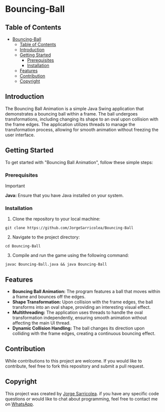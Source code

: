# Bouncing-Ball

## Table of Contents

- [Bouncing-Ball](#bouncing-ball)
  - [Table of Contents](#table-of-contents)
  - [Introduction](#introduction)
  - [Getting Started](#getting-started)
    - [Prerequisites](#prerequisites)
    - [Installation](#installation)
  - [Features](#features)
  - [Contribution](#contribution)
  - [Copyright](#copyright)

## Introduction

The Bouncing Ball Animation is a simple Java Swing application that demonstrates a bouncing ball within a frame. The ball undergoes transformations, including changing its shape to an oval upon collision with the frame edges. The application utilizes threads to manage the transformation process, allowing for smooth animation without freezing the user interface.

## Getting Started

To get started with "Bouncing Ball Animation", follow these simple steps:

### Prerequisites

> [!IMPORTANT] 
> **Java:** Ensure that you have Java installed on your system.

### Installation

1. Clone the repository to your local machine:
```
git clone https://github.com/JorgeSarricolea/Bouncing-Ball
```

2. Navigate to the project directory:
```
cd Bouncing-Ball
```
3. Compile and run the game using the following command:
```
javac Bouncing-Ball.java && java Bouncing-Ball
```

## Features

- **Bouncing Ball Animation:** The program features a ball that moves within a frame and bounces off the edges.
- **Shape Transformation:** Upon collision with the frame edges, the ball transforms into an oval shape, providing an interesting visual effect.
- **Multithreading:** The application uses threads to handle the oval transformation independently, ensuring smooth animation without affecting the main UI thread.
- **Dynamic Collision Handling:** The ball changes its direction upon colliding with the frame edges, creating a continuous bouncing effect.

## Contribution

While contributions to this project are welcome. If you would like to contribute, feel free to fork this repository and submit a pull request.

## Copyright

This project was created by [Jorge Sarricolea](https://jorgesarricolea.com). if you have any specific code questions or would like to chat about programming, feel free to contact me on [WhatsApp](https://wa.me/529381095593).
